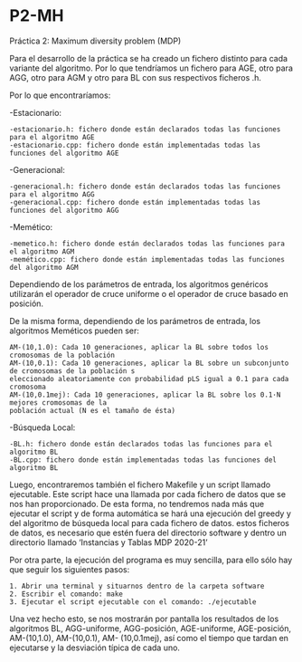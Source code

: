 # P2-MH

Práctica 2: Maximum diversity problem (MDP)

Para el desarrollo de la práctica se ha creado un fichero distinto para cada variante del algoritmo. Por lo que
tendríamos un fichero para AGE, otro para AGG, otro para AGM y otro para BL con sus respectivos
ficheros .h.

Por lo que encontraríamos:

  -Estacionario:

    -estacionario.h: fichero donde están declarados todas las funciones para el algoritmo AGE
    -estacionario.cpp: fichero donde están implementadas todas las funciones del algoritmo AGE

-Generacional:
    
    -generacional.h: fichero donde están declarados todas las funciones para el algoritmo AGG
    -generacional.cpp: fichero donde están implementadas todas las funciones del algoritmo AGG

-Memético:

    -memetico.h: fichero donde están declarados todas las funciones para el algoritmo AGM
    -memético.cpp: fichero donde están implementadas todas las funciones del algoritmo AGM

Dependiendo de los parámetros de entrada, los algoritmos genéricos utilizarán el operador de cruce
uniforme o el operador de cruce basado en posición.

De la misma forma, dependiendo de los parámetros de entrada, los algoritmos Meméticos pueden
ser:

    AM-(10,1.0): Cada 10 generaciones, aplicar la BL sobre todos los cromosomas de la población
    AM-(10,0.1): Cada 10 generaciones, aplicar la BL sobre un subconjunto de cromosomas de la población s
    eleccionado aleatoriamente con probabilidad pLS igual a 0.1 para cada cromosoma
    AM-(10,0.1mej): Cada 10 generaciones, aplicar la BL sobre los 0.1·N mejores cromosomas de la
    población actual (N es el tamaño de ésta)

-Búsqueda Local:

    -BL.h: fichero donde están declarados todas las funciones para el algoritmo BL
    -BL.cpp: fichero donde están implementadas todas las funciones del algoritmo BL

Luego, encontraremos también el fichero Makefile y un script llamado ejecutable.
Este script hace una llamada por cada fichero de datos que se nos han proporcionado.
De esta forma, no tendremos nada más que ejecutar el script y de forma automática se
hará una ejecución del greedy y del algoritmo de búsqueda local para cada fichero de
datos.
estos ficheros de datos, es necesario que estén fuera del directorio software y dentro
un directorio llamado ‘Instancias y Tablas MDP 2020-21’

Por otra parte, la ejecución del programa es muy sencilla, para ello sólo hay que seguir
los siguientes pasos:

    1. Abrir una terminal y situarnos dentro de la carpeta software
    2. Escribir el comando: make
    3. Ejecutar el script ejecutable con el comando: ./ejecutable

Una vez hecho esto, se nos mostrarán por pantalla los resultados de los algoritmos
BL, AGG-uniforme, AGG-posición, AGE-uniforme, AGE-posición, AM-(10,1.0), AM-(10,0.1), AM-
(10,0.1mej), así como el tiempo que tardan en ejecutarse y la desviación típica de cada uno.
